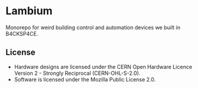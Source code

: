 # Lambium

Monorepo for weird building control and automation devices we built in B4CKSP4CE.

## License

- Hardware designs are licensed under the CERN Open Hardware Licence Version 2 - Strongly Reciprocal (CERN-OHL-S-2.0).
- Software is licensed under the Mozilla Public License 2.0.

